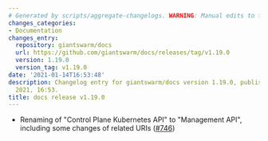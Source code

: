 ```yaml
---
# Generated by scripts/aggregate-changelogs. WARNING: Manual edits to this files will be overwritten.
changes_categories:
- Documentation
changes_entry:
  repository: giantswarm/docs
  url: https://github.com/giantswarm/docs/releases/tag/v1.19.0
  version: 1.19.0
  version_tag: v1.19.0
date: '2021-01-14T16:53:48'
description: Changelog entry for giantswarm/docs version 1.19.0, published on 14 January
  2021, 16:53.
title: docs release v1.19.0
---
```


- Renaming of "Control Plane Kubernetes API" to "Management API", including some changes of related URIs ([#746](https://github.com/giantswarm/docs/pull/746))

